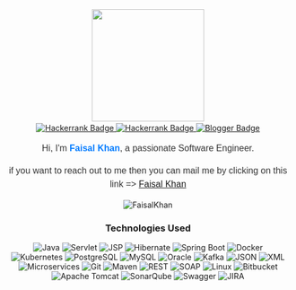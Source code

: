 <div align="center">
  <img src="https://user-images.githubusercontent.com/74038190/229223156-0cbdaba9-3128-4d8e-8719-b6b4cf741b67.gif" width="200">
</div>

<div align="center">
  <img src="https://user-images.githubusercontent.com/74038190/212284115-f47cd8ff-2ffb-4b04-b5bf-4d1c14c0247f.gif" width="600" height="3">
</div>

<div id="badges" align="center">
  <a href="https://www.linkedin.com/in/faisal-khan-06894a2a2/">
    <img src="https://img.shields.io/badge/LinkedIn-blue?style=for-the-badge&logo=linkedin&logoColor=white" alt="Hackerrank Badge"/>
  </a>

  <a href="https://www.hackerrank.com/profile/faisalkhan007">
    <img src="https://img.shields.io/badge/Hackerrank-darkgreen?style=for-the-badge&logo=hackerrank&logoColor=black" alt="Hackerrank Badge"/>
  </a>

  <a href="https://faisalkhan226536.blogspot.com/">
    <img src="https://img.shields.io/badge/Blog-orange?style=for-the-badge&logo=blogger&logoColor=white" alt="Blogger Badge"/>
</a>
</div>

<div class="intro" style="font-family: Arial, sans-serif; font-size: 16px; line-height: 1.5; color: #333; text-align: center; margin-top:10px;">
  <p align="center">Hi, I'm <strong style="color: #007bff;">Faisal Khan</strong>, a passionate Software Engineer.</p>
   <p align="center">if you want to reach out to me then you can mail me by clicking on this link => <a href="mailto:faisalkhan226536@gmail.com">Faisal Khan</a></p>
</div>

<div >
  <p align="center"> <img src="https://github-readme-stats.vercel.app/api?username=faisal007-bot&show_icons=true&theme=dark" alt="FaisalKhan" />
</div>

<div align="center">

### Technologies Used

![Java](https://img.shields.io/badge/-Java-007396?style=flat&logo=java&logoColor=white)
![Servlet](https://img.shields.io/badge/-Servlet-009688?style=flat&logo=servlet&logoColor=white)
![JSP](https://img.shields.io/badge/-JSP-007396?style=flat&logo=jsp&logoColor=white)
![Hibernate](https://img.shields.io/badge/-Hibernate-59666C?style=flat&logo=hibernate)
![Spring Boot](https://img.shields.io/badge/-Spring%20Boot-6DB33F?style=flat&logo=spring-boot&logoColor=white)
![Docker](https://img.shields.io/badge/-Docker-2496ED?style=flat&logo=docker&logoColor=white)
![Kubernetes](https://img.shields.io/badge/-Kubernetes-326CE5?style=flat&logo=kubernetes&logoColor=white)
![PostgreSQL](https://img.shields.io/badge/-PostgreSQL-336791?style=flat&logo=postgresql&logoColor=white)
![MySQL](https://img.shields.io/badge/-MySQL-4479A1?style=flat&logo=mysql&logoColor=white)
![Oracle](https://img.shields.io/badge/-Oracle-F80000?style=flat&logo=oracle&logoColor=white)
![Kafka](https://img.shields.io/badge/-Kafka-231F20?style=flat&logo=apache-kafka&logoColor=white)
![JSON](https://img.shields.io/badge/-JSON-000000?style=flat&logo=json&logoColor=white)
![XML](https://img.shields.io/badge/-XML-FF6600?style=flat&logo=xml&logoColor=white)
![Microservices](https://img.shields.io/badge/-Microservices-333333?style=flat)
![Git](https://img.shields.io/badge/-Git-F05032?style=flat&logo=git&logoColor=white)
![Maven](https://img.shields.io/badge/-Maven-C71A36?style=flat&logo=apache-maven&logoColor=white)
![REST](https://img.shields.io/badge/-REST-6DB33F?style=flat&logo=rest&logoColor=white)
![SOAP](https://img.shields.io/badge/-SOAP-005D95?style=flat&logo=soap&logoColor=white)
![Linux](https://img.shields.io/badge/-Linux-FCC624?style=flat&logo=linux&logoColor=white)
![Bitbucket](https://img.shields.io/badge/-Bitbucket-0052CC?style=flat&logo=bitbucket&logoColor=white)
![Apache Tomcat](https://img.shields.io/badge/-Apache%20Tomcat-F8DC75?style=flat&logo=apache-tomcat&logoColor=black)
![SonarQube](https://img.shields.io/badge/-SonarQube-4E9BCD?style=flat&logo=sonarqube&logoColor=white)
![Swagger](https://img.shields.io/badge/-Swagger-85EA2D?style=flat&logo=swagger&logoColor=black)
![JIRA](https://img.shields.io/badge/-JIRA-0052CC?style=flat&logo=jira-software&logoColor=white)

</div>

